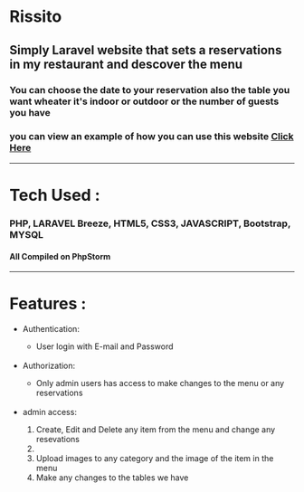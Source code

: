 <h1>Rissito</h1>
<h2>Simply Laravel website that sets a reservations in my restaurant and descover the menu <br>
<h3>You can choose the date to your reservation also the table you want wheater it's indoor or outdoor or the number of guests you have</h3>
<h3>you can view an example of how you can use this website <a href="https://youtu.be/IgCsDH9KOpA">Click Here</a></h3></h2> 
<hr>
<h1>Tech Used :</h1>
<h3>PHP, LARAVEL Breeze, HTML5, CSS3, JAVASCRIPT, Bootstrap, MYSQL <h4>All Compiled on PhpStorm</h4></h3>
<hr>
<h1>Features : </h1>
<ul>
    <li>Authentication:</li>
        <ul><li>User login with E-mail and Password</li></ul><br>
    <li>Authorization:</li>
        <ul><li>Only admin users has access to make changes to the menu or any reservations</li></ul><br>
    <li>admin access:</li>
        <ol> 
            <li>Create, Edit and Delete any item from the menu and change any resevations<li>
            <li>Upload images to any category and the image of the item in the menu</li>
            <li>Make any changes to the tables we have</li>
        </ol>
       
</ul>
